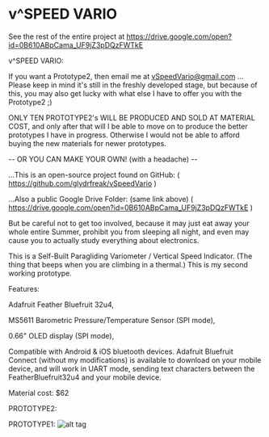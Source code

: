 # v^SPEED VARIO
See the rest of the entire project at https://drive.google.com/open?id=0B610ABpCama_UF9jZ3pDQzFWTkE


v^SPEED VARIO:

If you want a Prototype2, then email me at vSpeedVario@gmail.com ... Please keep in mind it's still in the freshly developed stage, but because of this, you may also get lucky with what else I have to offer you with the Prototype2 ;)

ONLY TEN PROTOTYPE2's WILL BE PRODUCED AND SOLD AT MATERIAL COST, and only after that will I be able to move on to produce the better prototypes I have in progress. Otherwise I would not be able to afford buying the new materials for newer prototypes. 

-- OR YOU CAN MAKE YOUR OWN! (with a headache) --

...This is an open-source project found on GitHub:
( https://github.com/glydrfreak/vSpeedVario )

...Also a public Google Drive Folder: (same link above)
( https://drive.google.com/open?id=0B610ABpCama_UF9jZ3pDQzFWTkE )

But be careful not to get too involved, because it may just eat away your whole entire Summer, prohibit you from sleeping all night, and even may cause you to actually study everything about electronics.
 
This is a Self-Built Paragliding Variometer / Vertical Speed Indicator. (The thing that beeps when you are climbing in a thermal.) This is my second working prototype. 

Features:

Adafruit Feather Bluefruit 32u4,

MS5611 Barometric Pressure/Temperature Sensor (SPI mode),

0.66" OLED display (SPI mode),

Compatible with Android & iOS bluetooth devices. 
Adafruit Bluefruit Connect (without my modifications) is available to download on your mobile device, and will work in UART mode, sending text characters between the FeatherBluefruit32u4 and your mobile device.

Material cost: $62



PROTOTYPE2:

PROTOTYPE1:
![alt tag](https://github.com/glydrfreak/vSpeedVario/blob/master/FIRST_WORKING_PROTOTYPE.jpg)

